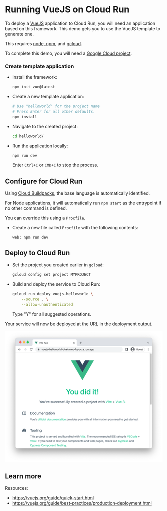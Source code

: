 # Running VueJS on Cloud Run

To deploy a [VueJS](https://vuejs.org/) application to Cloud Run, you will need an application
based on this framework. This demo gets you to use the VueJS template to generate one. 

This requires [node, npm](https://cloud.google.com/nodejs/docs/setup), and [gcloud](https://cloud.google.com/sdk/docs/install).



To complete this demo, you will need a [Google Cloud project](https://cloud.google.com/resource-manager/docs/creating-managing-projects#creating_a_project). 


### Create template application


* Install the framework:

    ```bash
    npm init vue@latest
    ```

* Create a new template application:

    ```bash
    # Use "helloworld" for the project name
    # Press Enter for all other defaults. 
    npm install

    ```




* Navigate to the created project:

    ```bash
    cd helloworld/
    ```

* Run the application locally:

    ```bash
    npm run dev
    ```

    

    Enter `Ctrl+C` or `CMD+C` to stop the process.


## Configure for Cloud Run

Using [Cloud Buildpacks](https://github.com/GoogleCloudPlatform/buildpacks), 
the base language is automatically identified.


For Node applications, it will automatically run `npm start` as the entrypoint if no other command is defined. 



You can override this using a `Procfile`. 

* Create a new file called `Procfile` with the following contents: 

    ```
    web: npm run dev
    ```






## Deploy to Cloud Run

* Set the project you created earlier in `gcloud`: 

    ```bash
    gcloud config set project MYPROJECT
    ```

* Build and deploy the service to Cloud Run: 

    ```bash
    gcloud run deploy vuejs-helloworld \
        --source . \
        --allow-unauthenticated 
    ```

    Type "Y" for all suggested operations.


Your service will now be deployed at the URL in the deployment output.

![Example VueJS deployment](example.png)





## Learn more

Resources: 

- https://vuejs.org/guide/quick-start.html
- https://vuejs.org/guide/best-practices/production-deployment.html
